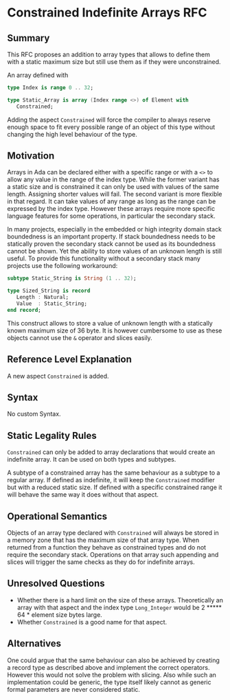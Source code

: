 # Constrained Indefinite Arrays RFC

## Summary

This RFC proposes an addition to array types that allows to define them
with a static maximum size but still use them as if they were unconstrained.

An array defined with
```Ada
type Index is range 0 .. 32;

type Static_Array is array (Index range <>) of Element with
   Constrained;
```

Adding the aspect `Constrained` will force the compiler to always reserve
enough space to fit every possible range of an object of this type without
changing the high level behaviour of the type.

## Motivation

Arrays in Ada can be declared either with a specific range or with a `<>` to
allow any value in the range of the index type. While the former variant
has a static size and is constrained it can only be used with values of the
same length. Assigning shorter values will fail. The second variant is more
flexible in that regard. It can take values of any range as long as the range
can be expressed by the index type. However these arrays require more specific
language features for some operations, in particular the secondary stack.

In many projects, especially in the embedded or high integrity domain stack
boundedness is an important property. If stack boundedness needs to be
statically proven the secondary stack cannot be used as its boundedness cannot
be shown. Yet the ability to store values of an unknown length is still useful.
To provide this functionality without a secondary stack many projects use
the following workaround:

```Ada
subtype Static_String is String (1 .. 32);

type Sized_String is record
   Length : Natural;
   Value  : Static_String;
end record;
```

This construct allows to store a value of unknown length with a statically
known maximum size of 36 byte. It is however cumbersome to use as these objects
cannot use the `&` operator and slices easily.

## Reference Level Explanation

A new aspect `Constrained` is added.

## Syntax

No custom Syntax.

## Static Legality Rules

`Constrained` can only be added to array declarations that would create an
indefinite array. It can be used on both types and subtypes.

A subtype of a constrained array has the same behaviour as a subtype to a
regular array. If defined as indefinite, it will keep the `Constrained`
modifier but with a reduced static size. If defined with a specific constrained
range it will behave the same way it does without that aspect.

## Operational Semantics

Objects of an array type declared with `Constrained` will always be stored in a
memory zone that has the maximum size of that array type.
When returned from a function they behave as constrained types and do not
require the secondary stack.
Operations on that array such appending and slices will trigger the same checks
as they do for indefinite arrays.

## Unresolved Questions

* Whether there is a hard limit on the size of these arrays. Theoretically
  an array with that aspect and the index type `Long_Integer` would be
  2 ***** 64 * element size bytes large.
* Whether `Constrained` is a good name for that aspect.

## Alternatives

One could argue that the same behaviour can also be achieved by creating a
record type as described above and implement the correct operators. However
this would not solve the problem with slicing. Also while such an
implementation could be generic, the type itself likely cannot as generic
formal parameters are never considered static.
